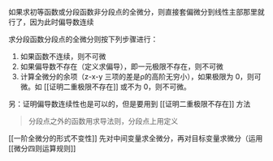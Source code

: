---
---

如果求初等函数或分段函数非分段点的全微分，则直接套偏微分到线性主部那里就行了，因为此时偏导数连续

求分段函数分段点的全微分则按下列步骤进行：

1. 如果函数不连续，则不可微
2. 如果偏导数不存在（定义求偏导），即一元极限不存在，则不可微
3. 计算全微分的余项（z-x-y 三项的差是ρ的高阶无穷小），如果极限为 0，则可微。如 [[证明二重极限不存在]] 或不为 0，则不可微。

另：证明偏导数连续性也是可以的，但是要用到 [[证明二重极限不存在]] 方法

>分段点之外的函数用求导法则，分段点上用定义


[[一阶全微分的形式不变性]] 先对中间变量求全微分，再对目标变量求微分（运用 [[微分四则运算规则]]
